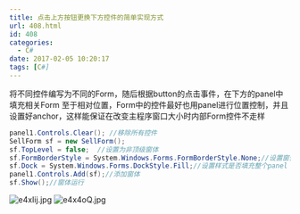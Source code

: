 ```yaml
---
title: 点击上方按钮更换下方控件的简单实现方式
url: 408.html
id: 408
categories:
  - C#
date: 2017-02-05 10:20:17
tags: [C#]
---
```


将不同控件编写为不同的Form，随后根据button的点击事件，在下方的panel中填充相关Form 至于相对位置，Form中的控件最好也用panel进行位置控制，并且设置好anchor，这样能保证在改变主程序窗口大小时内部Form控件不走样
```cs
panel1.Controls.Clear(); //移除所有控件
SellForm sf = new SellForm();
sf.TopLevel = false;  //设置为非顶级窗体
sf.FormBorderStyle = System.Windows.Forms.FormBorderStyle.None;//设置窗体为非边框样式
sf.Dock = System.Windows.Forms.DockStyle.Fill;//设置样式是否填充整个panel
panel1.Controls.Add(sf);//添加窗体
sf.Show();//窗体运行
```
![e4xIij.jpg](https://s2.ax1x.com/2019/08/07/e4xIij.jpg)
![e4x4oQ.jpg](https://s2.ax1x.com/2019/08/07/e4x4oQ.jpg)